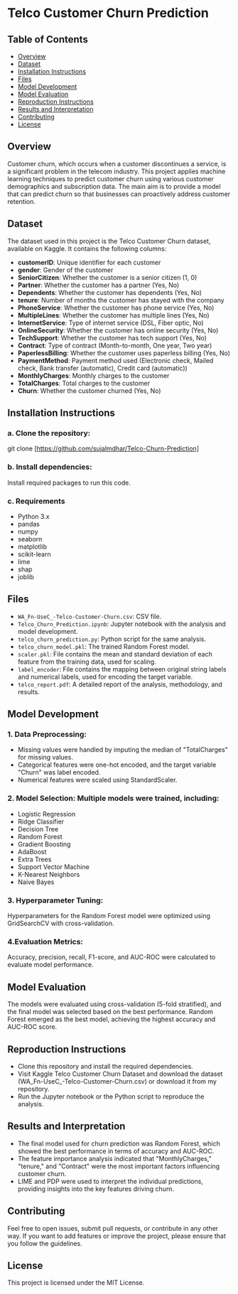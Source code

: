 # Telco Customer Churn Prediction

## Table of Contents
- [Overview](#overview)
- [Dataset](#dataset)
- [Installation Instructions](#installation-instructions)
- [Files](#files)
- [Model Development](#model-development)
- [Model Evaluation](#model-evaluation)
- [Reproduction Instructions](#reproduction-instructions)
- [Results and Interpretation](#results-and-interpretation)
- [Contributing](#contributing)
- [License](#license)

## Overview

Customer churn, which occurs when a customer discontinues a service, is a significant problem in the telecom industry. This project applies machine learning techniques to predict customer churn using various customer demographics and subscription data. The main aim is to provide a model that can predict churn so that businesses can proactively address customer retention. 

## Dataset
The dataset used in this project is the Telco Customer Churn dataset, available on Kaggle. It contains the following columns:
- **customerID**: Unique identifier for each customer
- **gender**: Gender of the customer
- **SeniorCitizen**: Whether the customer is a senior citizen (1, 0)
- **Partner**: Whether the customer has a partner (Yes, No)
- **Dependents**: Whether the customer has dependents (Yes, No)
- **tenure**: Number of months the customer has stayed with the company
- **PhoneService**: Whether the customer has phone service (Yes, No)
- **MultipleLines**: Whether the customer has multiple lines (Yes, No)
- **InternetService**: Type of internet service (DSL, Fiber optic, No)
- **OnlineSecurity**: Whether the customer has online security (Yes, No)
- **TechSupport**: Whether the customer has tech support (Yes, No)
- **Contract**: Type of contract (Month-to-month, One year, Two year)
- **PaperlessBilling**: Whether the customer uses paperless billing (Yes, No)
- **PaymentMethod**: Payment method used (Electronic check, Mailed check, Bank transfer (automatic), Credit card (automatic))
- **MonthlyCharges**: Monthly charges to the customer
- **TotalCharges**: Total charges to the customer
- **Churn**: Whether the customer churned (Yes, No)

## Installation Instructions

### a. Clone the repository:
git clone [https://github.com/sujalmdhar/Telco-Churn-Prediction]

### b. Install dependencies:
Install required packages to run this code.

### c. Requirements
- Python 3.x
- pandas
- numpy
- seaborn
- matplotlib
- scikit-learn
- lime
- shap
- joblib

## Files
- `WA_Fn-UseC_-Telco-Customer-Churn.csv`: CSV file.
- `Telco_Churn_Prediction.ipynb`: Jupyter notebook with the analysis and model development.
- `telco_churn_prediction.py`: Python script for the same analysis.
- `telco_churn_model.pkl`: The trained Random Forest model.
- `scaler.pkl`: File contains the mean and standard deviation of each feature from the training data, used for scaling.
- `label_encoder`: File contains the mapping between original string labels and numerical labels, used for encoding the target variable.
- `telco_report.pdf`: A detailed report of the analysis, methodology, and results.

## Model Development

### 1. Data Preprocessing:
- Missing values were handled by imputing the median of "TotalCharges" for missing values.
- Categorical features were one-hot encoded, and the target variable "Churn" was label encoded.
- Numerical features were scaled using StandardScaler.

### 2. Model Selection: Multiple models were trained, including:
- Logistic Regression
- Ridge Classifier
- Decision Tree
- Random Forest
- Gradient Boosting
- AdaBoost
- Extra Trees
- Support Vector Machine
- K-Nearest Neighbors
- Naive Bayes
    
### 3. Hyperparameter Tuning: 
Hyperparameters for the Random Forest model were optimized using GridSearchCV with cross-validation.

### 4.Evaluation Metrics:
Accuracy, precision, recall, F1-score, and AUC-ROC were calculated to evaluate model performance.

## Model Evaluation
The models were evaluated using cross-validation (5-fold stratified), and the final model was selected based on the best performance. Random Forest emerged as the best model, achieving the highest accuracy and AUC-ROC score.

## Reproduction Instructions
- Clone this repository and install the required dependencies.
- Visit Kaggle Telco Customer Churn Dataset and download the dataset (WA_Fn-UseC_-Telco-Customer-Churn.csv) or download it from my repository.
- Run the Jupyter notebook or the Python script to reproduce the analysis.

## Results and Interpretation
- The final model used for churn prediction was Random Forest, which showed the best performance in terms of accuracy and AUC-ROC.
- The feature importance analysis indicated that "MonthlyCharges," "tenure," and "Contract" were the most important factors influencing customer churn.
- LIME and PDP were used to interpret the individual predictions, providing insights into the key features driving churn.

## Contributing
Feel free to open issues, submit pull requests, or contribute in any other way. If you want to add features or improve the project, please ensure that you follow the guidelines.

## License
This project is licensed under the MIT License.
